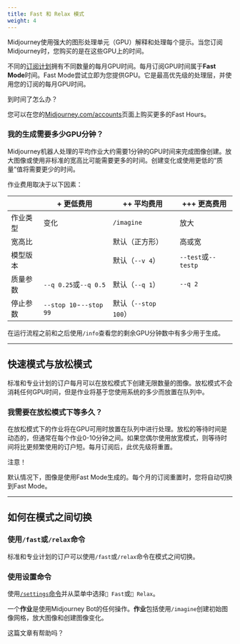 ```yaml
---
title: Fast 和 Relax 模式
weight: 4
---
```

Midjourney使用强大的图形处理单元（GPU）解释和处理每个提示。当您订阅Midjourney时，您购买的是在这些GPU上的时间。

不同的[订阅计划](https://docs.midjourney.com/plans)拥有不同数量的每月GPU时间。每月订阅GPU时间属于**Fast Mode**时间。Fast Mode尝试立即为您提供GPU。它是最高优先级的处理层，并使用您的订阅的每月GPU时间。

到时间了怎么办？

您可以在您的[Midjourney.com/accounts](https://www.midjourney.com/account/)页面上购买更多的Fast Hours。

### 我的生成需要多少GPU分钟？

Midjourney机器人处理的平均作业大约需要1分钟的GPU时间来完成图像创建。放大图像或使用非标准的宽高比可能需要更多的时间。创建变化或使用更低的“质量”值将需要更少的时间。

作业费用取决于以下因素：

|  | \+ 更低费用 | ++ 平均费用 | +++ 更高费用 |
| --- | --- | --- | --- |
| 作业类型 | 变化 | `/imagine` | 放大 |
| 宽高比 |  | 默认（正方形） | 高或宽 |
| 模型版本 |  | 默认（`--v 4`） | `--test`或`--testp` |
| 质量参数 | `--q 0.25`或`--q 0.5` | 默认（`--q 1`） | `--q 2` |
| 停止参数 | `--stop 10`-`--stop 99` | 默认（`--stop 100`） |  |

在运行流程之前和之后使用`/info`查看您的剩余GPU分钟数中有多少用于生成。

___

## 快速模式与放松模式

标准和专业计划的订户每月可以在放松模式下创建无限数量的图像。放松模式不会消耗任何GPU时间，但是作业将基于您使用系统的多少而放置在队列中。

### 我需要在放松模式下等多久？

在放松模式下的作业将在GPU可用时放置在队列中进行处理。放松的等待时间是动态的，但通常在每个作业0-10分钟之间。如果您偶尔使用放宽模式，则等待时间将比更频繁使用的订户短。每月订阅后，此优先级将重置。

注意！

默认情况下，图像是使用Fast Mode生成的。每个月的订阅重置时，您将自动切换到Fast Mode。

___

## 如何在模式之间切换

### 使用`/fast`或`/relax`命令

标准和专业计划的订户可以使用`/fast`或`/relax`命令在模式之间切换。

### 使用设置命令

使用[`/settings`命令](https://docs.midjourney.com/settings-and-presets)并从菜单中选择`🐇 Fast`或`🐢 Relax`。

一个**作业**是使用Midjourney Bot的任何操作。**作业**包括使用`/imagine`创建初始图像网格，放大图像和创建图像变化。

这篇文章有帮助吗？